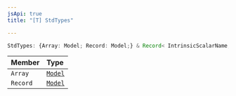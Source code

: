 ```yaml
---
jsApi: true
title: "[T] StdTypes"

---
```

```ts
StdTypes: {Array: Model; Record: Model;} & Record< IntrinsicScalarName, Scalar >
```

| Member | Type |
| :------ | :------ |
| `Array` | [`Model`](Interface.Model.md) |
| `Record` | [`Model`](Interface.Model.md) |
